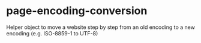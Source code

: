 # page-encoding-conversion
Helper object to move a website step by step from an old encoding to a new encoding (e.g. ISO-8859-1 to UTF-8)
